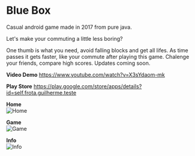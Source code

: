 # Blue Box
Casual android game made in 2017 from pure java.

Let's make your commuting a little less boring?

One thumb is what you need, avoid falling blocks and get all lifes. As time passes it gets faster, like your commute after playing this game. Chalenge your friends, compare high scores. Updates coming soon.

**Video Demo**
https://www.youtube.com/watch?v=X3sYdaom-mk

**Play Store**
https://play.google.com/store/apps/details?id=self.frota.guilherme.teste

**Home**<br>
![Home](https://github.com/guiquintelas/blue-box/blob/master/static/home.png)

**Game**<br>
![Game](https://github.com/guiquintelas/blue-box/blob/master/static/game.png)

**Info**<br>
![Info](https://github.com/guiquintelas/blue-box/blob/master/static/info.png)
